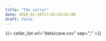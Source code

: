 ```yaml
---
title: "The cellar"
date: 2018-02-26T17:03:55+01:00
draft: false
---
```


{{< cellar_list url="data/cave.csv" sep=";" >}}
